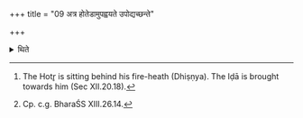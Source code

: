 +++
title = "09 अत्र होतेडामुपह्वयते उपोद्यच्छन्ते"

+++

<details><summary>थिते</summary>

9. At this stage the Hotr̥ invokes the Iḍā. The Camasins raise their goblets (and go to the Hotr̥).[^1] (The Camasins hold)[^2] lightly touching the Hotr̥'s goblet (with their goblets), while the Iḍā (is being invoked).  

[^1]: The Hotr̥ is sitting behind his fire-heath (Dhiṣṇya). The Iḍā is brought towards him (Sec XII.20.18).  

[^2]: Cp. c.g. BharaŚS XIII.26.14.   
</details>
